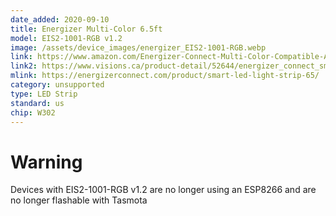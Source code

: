 ```yaml
---
date_added: 2020-09-10
title: Energizer Multi-Color 6.5ft 
model: EIS2-1001-RGB v1.2 
image: /assets/device_images/energizer_EIS2-1001-RGB.webp
link: https://www.amazon.com/Energizer-Connect-Multi-Color-Compatible-Assistant/dp/B0825BFJLR
link2: https://www.visions.ca/product-detail/52644/energizer_connect_smart_led_light_strip_multi_color_2_meters?categoryId=0&sku=EIS2-1001-RGB
mlink: https://energizerconnect.com/product/smart-led-light-strip-65/
category: unsupported
type: LED Strip
standard: us
chip: W302
---
```


# Warning
Devices with EIS2-1001-RGB v1.2 are no longer using an ESP8266 and are no longer flashable with Tasmota